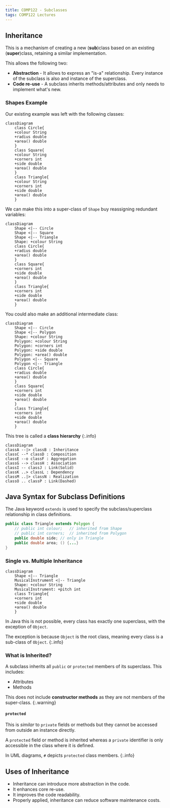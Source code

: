 ```yaml
---
title: COMP122 - Subclasses
tags: COMP122 Lectures
---
```

## Inheritance
This is a mechanism of creating a new (**sub**)class based on an existing (**super**)class, retaining a similar implementation.

This allows the following two:

* **Abstraction** - It allows to express an "is-a" relationship. Every instance of the subclass is also and instance of the superclass.
* **Code re-use** - A subclass inherits methods/attributes and only needs to implement what's new.

### Shapes Example
Our existing example was left with the following classes:

```mermaid
classDiagram
    class Circle{
    +colour String
    +radius double
    +area() double
    }
    class Square{
    +colour String
    +corners int
    +side double
    +area() double
    }
    class Triangle{
    +colour String
    +corners int
    +side double
    +area() double
    }
```

We can make this into a super-class of `Shape` buy reassigning redundant variables:

```mermaid
classDiagram
    Shape <|-- Circle
    Shape <|-- Square
    Shape <|-- Triangle
    Shape: +colour String
    class Circle{
    +radius double
    +area() double
    }
    class Square{
    +corners int
    +side double
    +area() double
    }
    class Triangle{
    +corners int
    +side double
    +area() double
    }
```

You could also make an additional intermediate class:

```mermaid
classDiagram
    Shape <|-- Circle
    Shape <|-- Polygon
    Shape: +colour String
    Polygon: +colour String
    Polygon: +corners int
    Polygon: +side double
    Polygon: +area() double
    Polygon <|-- Square
    Polygon <|-- Triangle
    class Circle{
    +radius double
    +area() double
    }
    class Square{
    +corners int
    +side double
    +area() double
    }
    class Triangle{
    +corners int
    +side double
    +area() double
    }
```

This tree is called a **class hierarchy**
{:.info}

```mermaid
classDiagram
classA --|> classB : Inheritance
classC --* classD : Composition
classE --o classF : Aggregation
classG --> classH : Association
classI -- classJ : Link(Solid)
classK ..> classL : Dependency
classM ..|> classN : Realization
classO .. classP : Link(Dashed)
```

## Java Syntax for Subclass Definitions
The Java keyword `extends` is used to specify the subclass/superclass relationship in class definitions.

```java
public class Triangle extends Polygon {
	// public int colour;	// inherited from Shape
	// public int corners;	// inherited from Polygon
	public double side;	// only in Triangle
	public double area; () {...}
}
```

### Single vs. Multiple Inheritance

```mermaid
classDiagram
    Shape <|-- Triangle
    MusicalInstrument <|-- Triangle
    Shape: +colour String
    MusicalInstrument: +pitch int
    class Triangle{
    +corners int
    +side double
    +area() double
    }
```

In Java this is not possible, every class has exactly one superclass, with the exception of `Object`.

The exception is because `Object` is the root class, meaning every class is a sub-class of `Object`.
{:.info}

### What is Inherited?
A subclass inherits all `public` or `protected` members of its superclass. This includes:

* Attributes 
* Methods

This does not include **constructor methods** as they are not members of the super-class.
{:.warning}

#### `protected`
This is *similar* to `private` fields or methods but they cannot be accessed from outside an instance directly.

A `protected` field or method is inherited whereas a `private` identifier is only accessible in the class where it is defined.

In UML diagrams, `#` depicts `protected` class members.
{:.info}

## Uses of Inheritance

* Inheritance can introduce more abstraction in the code.
* It enhances core re-use.
* It improves the code readability.
* Properly applied, inheritance can reduce software maintenance costs.